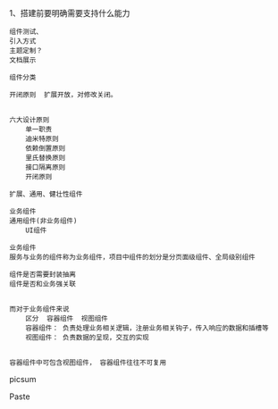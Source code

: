 1、搭建前要明确需要支持什么能力

	组件测试、
	引入方式
	主题定制？
	文档展示

	组件分类

	开闭原则  扩展开放，对修改关闭。


	六大设计原则
		单一职责
		迪米特原则
		依赖倒置原则
		里氏替换原则
		接口隔离原则
		开闭原则

	扩展、通用、健壮性组件

	业务组件
	通用组件(非业务组件)
		UI组件

	业务组件
	服务与业务的组件称为业务组件，项目中组件的划分是分页面级组件、全局级别组件

	组件是否需要封装抽离
	组件是否和业务强关联


	而对于业务组件来说
		区分  容器组件  视图组件
		容器组件： 负责处理业务相关逻辑，注册业务相关钩子，传入响应的数据和插槽等
		视图组件： 负责数据的呈现，交互的实现


	容器组件中可包含视图组件， 容器组件往往不可复用


picsum  

Paste


	